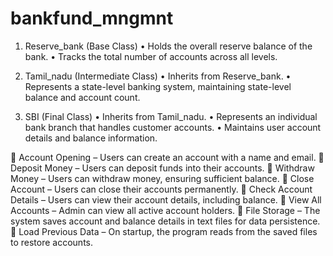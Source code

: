 # bankfund_mngmnt
1. Reserve_bank (Base Class)
	•	Holds the overall reserve balance of the bank.
	•	Tracks the total number of accounts across all levels.

2. Tamil_nadu (Intermediate Class)
	•	Inherits from Reserve_bank.
	•	Represents a state-level banking system, maintaining state-level balance and account count.

3. SBI (Final Class)
	•	Inherits from Tamil_nadu.
	•	Represents an individual bank branch that handles customer accounts.
	•	Maintains user account details and balance information.

🔹 Account Opening – Users can create an account with a name and email.
🔹 Deposit Money – Users can deposit funds into their accounts.
🔹 Withdraw Money – Users can withdraw money, ensuring sufficient balance.
🔹 Close Account – Users can close their accounts permanently.
🔹 Check Account Details – Users can view their account details, including balance.
🔹 View All Accounts – Admin can view all active account holders.
🔹 File Storage – The system saves account and balance details in text files for data persistence.
🔹 Load Previous Data – On startup, the program reads from the saved files to restore accounts.
